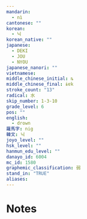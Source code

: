 ```yaml
---
mandarin:
  - nì
cantonese: ""
korean:
  - 닉
korean_native: ""
japanese:
  - DEKI
  - JOU
  - NYOU
japanese_nanori: ""
vietnamese:
middle_chinese_initial: ȵ
middle_chinese_final: ɨɐk
stroke_count: "13"
radical: 水
skip_number: 1-3-10
grade_level: 6
pos: ""
english:
  - drown
羅馬字: nig
韓文: 닉
joyo_level: ""
hsk_level: ""
hanmun_edu_level: ""
danayo_id: 6004
mc_id: 1580
graphemic_classification: 弱
stand_in: "TRUE"
aliases:
---
```


# Notes
